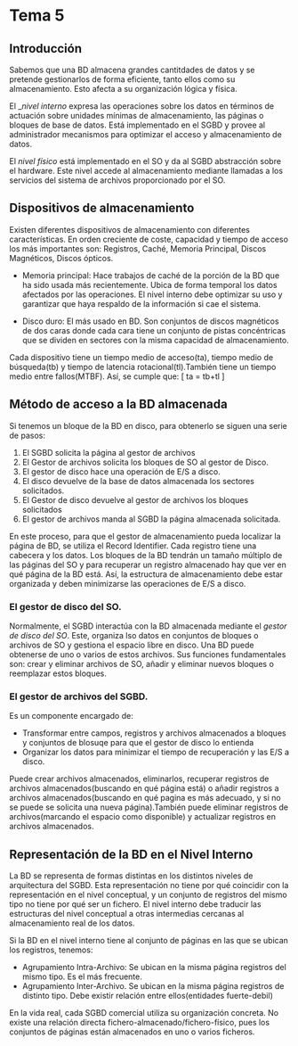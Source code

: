 # Tema 5

## Introducción

Sabemos que una BD almacena grandes cantitdades de datos y se pretende gestionarlos de forma eficiente, tanto ellos como su almacenamiento. Esto afecta a su organización lógica y física.

El __nivel interno_ expresa las operaciones sobre los datos en términos de actuación sobre unidades mínimas de almacenamiento, las páginas o bloques de base de datos. Está implementado en el SGBD y provee al administrador mecanismos para optimizar el acceso y almacenamiento de datos.

El _nivel físico_ está implementado en el SO y da al SGBD abstracción sobre el hardware. Este nivel accede al almacenamiento mediante llamadas a los servicios del sistema de archivos proporcionado por el SO.

## Dispositivos de almacenamiento

Existen diferentes dispositivos de almacenamiento con diferentes características. En orden creciente de coste, capacidad y tiempo de acceso los más importantes son: Registros, Caché, Memoria Principal, Discos Magnéticos, Discos ópticos.

* Memoria principal: Hace trabajos de caché de la porción de la BD que ha sido usada más recientemente. Ubica de forma temporal los datos afectados por las operaciones. El nivel interno debe optimizar su uso y garantizar que haya respaldo de la información si cae el sistema.

* Disco duro: El más usado en BD. Son conjuntos de discos magnéticos de dos caras donde cada cara tiene un conjunto de pistas concéntricas que se dividen en sectores con la misma capacidad de almacenamiento.

Cada dispositivo tiene un tiempo medio de acceso(ta), tiempo medio de búsqueda(tb) y tiempo de latencia rotacional(tl).También tiene un tiempo medio entre fallos(MTBF). Así, se cumple que:
\[
ta = tb+tl
\]

## Método de acceso a la BD almacenada

Si tenemos un bloque de la BD en disco, para obtenerlo se siguen una serie de pasos:
1. El SGBD solicita la página al gestor de archivos
2. El Gestor de archivos solicita los bloques de SO al gestor de Disco.
3. El gestor de disco hace una operación de E/S a disco.
4. El disco devuelve de la base de datos almacenada los sectores solicitados.
5. El Gestor de disco devuelve al gestor de archivos los bloques solicitados
6. El gestor de archivos manda al SGBD la página almacenada solicitada.


En este proceso, para que el gestor de almacenamiento pueda localizar la página de BD, se utiliza el Record Identifier. Cada registro tiene una cabecera y los datos. Los bloques de la BD tendrán un tamaño múltiplo de las páginas del SO y para recuperar un registro almacenado hay que ver en qué página de la BD está. Así, la estructura de almacenamiento debe estar organizada y deben minimizarse las operaciones de E/S a disco.

### El gestor de disco del SO.
Normalmente, el SGBD interactúa con la BD almacenada mediante el _gestor de disco del SO_. Este, organiza lso datos en conjuntos de bloques o archivos de SO y gestiona el espacio libre en disco. Una BD puede obtenerse de uno o varios de estos archivos. Sus funciones fundamentales son: crear y eliminar archivos de SO, añadir y eliminar nuevos bloques o reemplazar estos bloques.

### El gestor de archivos del SGBD.
Es un componente encargado de:
- Transformar entre campos, registros y archivos almacenados a bloques y conjuntos de blosuqe para que el gestor de disco lo entienda
- Organizar los datos para minimizar el tiempo de recuperación y las E/S a disco.

Puede crear archivos almacenados, eliminarlos, recuperar registros de archivos almacenados(buscando en qué página está) o añadir registros a archivos almacenados(buscando en qué pagina es más adecuado, y si no se puede se solicita una nueva página).También puede eliminar registros de archivos(marcando el espacio como disponible) y actualizar registros en archivos almacenados.

## Representación de la BD en el Nivel Interno
La BD se representa de formas distintas en los distintos niveles de arquitectura del SGBD. Esta representación no tiene por qué coincidir con la representación en el nivel conceptual, y un conjunto de registros del mismo tipo no tiene por qué ser un fichero. El nivel interno debe traducir las estructuras del nivel conceptual a otras intermedias cercanas al almacenamiento real de los datos.

Si la BD en el nivel interno tiene al conjunto de páginas en las que se ubican los registros, tenemos:
- Agrupamiento Intra-Archivo: Se ubican en la misma página registros del mismo tipo. Es el más frecuente.
- Agrupamiento Inter-Archivo. Se ubican en la misma página registros de distinto tipo. Debe existir relación entre ellos(entidades fuerte-debil)


En la vida real, cada SGBD comercial utiliza su organización concreta. No existe una relación directa fichero-almacenado/fichero-físico, pues los conjuntos de páginas están almacenados en uno o varios ficheros.
